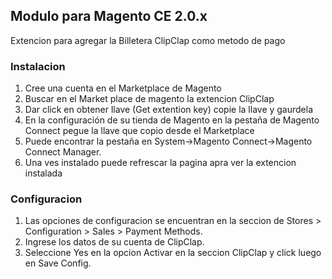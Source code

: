 ## Modulo para Magento CE 2.0.x
Extencion para agregar la Billetera ClipClap como metodo de pago

### Instalacion
1. Cree una cuenta en el Marketplace de Magento
2. Buscar en el Market place de magento la extencion ClipClap
3. Dar click en obtener llave (Get extention key) copie la llave y gaurdela
4. En la configuración de su tienda de Magento en la pestaña de Magento Connect pegue la llave que copio desde el Marketplace
5. Puede encontrar la pestaña en System->Magento Connect->Magento Connect Manager.
6. Una ves instalado puede refrescar la pagina apra ver la extencion instalada

### Configuracion
1. Las opciones de configuracion se encuentran en la seccion de Stores > Configuration > Sales > Payment Methods.
2. Ingrese los datos de su cuenta de ClipClap.
3. Seleccione Yes en la opcion Activar en la seccion ClipClap y click luego en Save Config.
